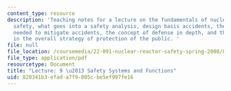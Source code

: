 ```yaml
---
content_type: resource
description: 'Teaching notes for a lecture on the fundamentals of nuclear reactor
  safety, what goes into a safety analysis, design basis accidents, the safety systems
  needed to mitigate accidents, the concept of defense in depth, and the role of containment
  in the overall strategy of protection of the public. '
file: null
file_location: /coursemedia/22-091-nuclear-reactor-safety-spring-2008/820341b3efada7f9805cbe5ef997fe16_MIT22_091S08_lec09note.pdf
file_type: application/pdf
resourcetype: Document
title: "Lecture: 9 \u2013 Safety Systems and Functions"
uid: 820341b3-efad-a7f9-805c-be5ef997fe16
---
```


